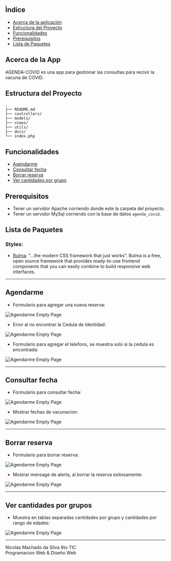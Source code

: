 ## Ìndice

- [Acerca de la aplicación](#acerca-de-la-app)
- [Estructura del Proyecto](#estructura-del-proyecto)
- [Funcionalidades](#funcionalidades)
- [Prerequisitos](#prerequisitos)
- [Lista de Paquetes](#lista-de-paquetes)


## Acerca de la App

AGENDA-COVID es una app para gestionar las consultas para recivir la vacuna de COVID.

## Estructura del Proyecto

```
.
├── README.md
├── controllers/
├── models/
├── views/
├── utils/
├── docs/
└── index.php
```

## Funcionalidades

- [Agendarme](#agendarme)
- [Consultar fecha](#consultar-fecha)
- [Borrar reserva](#borrar-reserva)
- [Ver cantidades por grupo](#ver-cantidades-por-grupos)

## Prerequisitos

- Tener un servidor Apache corriendo donde este la carpeta del proyecto.
- Tener un servidor MySql corriendo con la base de datos `agenda_covid`.

## Lista de Paquetes

### Styles:

- [Bulma](https://bulma.io/): "...the modern CSS framework that just works". Bulma is a free, open source framework that provides ready-to-use frontend components that you can easily combine to build responsive web interfaces.

---

## Agendarme

- Formulario para agregar una nueva reserva:

![Agendarme Empty Page](https://raw.githubusercontent.com/nicocadq/agenda-covid/main/docs/new--empty.JPG)

- Error al no encontrar la Cedula de Identidad:

![Agendarme Empty Page](https://raw.githubusercontent.com/nicocadq/agenda-covid/main/docs/new--not-found-error.JPG)

- Formulario para agregar el telefono, se muestra solo si la cedula es encontrada:

![Agendarme Empty Page](https://raw.githubusercontent.com/nicocadq/agenda-covid/main/docs/new--add-tel.JPG)

---

## Consultar fecha

- Formulario para consultar fecha:

![Agendarme Empty Page](https://raw.githubusercontent.com/nicocadq/agenda-covid/main/docs/show--empty.JPG)

- Mostrar fechas de vacunacion:

![Agendarme Empty Page](https://raw.githubusercontent.com/nicocadq/agenda-covid/main/docs/show--dates.JPG)

---

## Borrar reserva

- Formulario para borrar reserva:

![Agendarme Empty Page](https://raw.githubusercontent.com/nicocadq/agenda-covid/main/docs/delete--empty.JPG)

- Mostrar mensage de alerta, al borrar la reserva exitosamente:

![Agendarme Empty Page](https://raw.githubusercontent.com/nicocadq/agenda-covid/main/docs/delete--warning.JPG)

---

## Ver cantidades por grupos

- Muestra en tablas separadas cantidades por grupo y cantidades por rango de edades:

![Agendarme Empty Page](https://raw.githubusercontent.com/nicocadq/agenda-covid/main/docs/groups.JPG)

---

Nicolás Machado da Silva 6to TIC
<br/>
Programacion Web & Diseño Web

